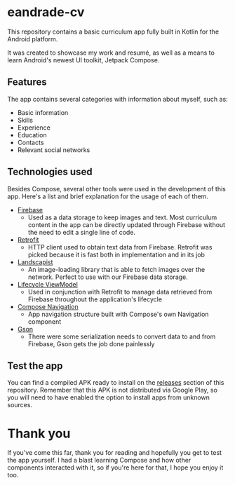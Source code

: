 # eandrade-cv

This repository contains a basic curriculum app fully built in Kotlin for the Android platform.

It was created to showcase my work and resumé, as well as a means to learn Android's newest UI toolkit, Jetpack Compose.

## Features

The app contains several categories with information about myself, such as:
- Basic information
- Skills
- Experience
- Education
- Contacts
- Relevant social networks

## Technologies used

Besides Compose, several other tools were used in the development of this app. Here's a list and brief explanation for the usage of each of them.

- [Firebase](https://firebase.google.com)
  - Used as a data storage to keep images and text. Most curriculum content in the app can be directly updated through Firebase without the need to edit a single line of code.
- [Retrofit](https://square.github.io/retrofit/)
  - HTTP client used to obtain text data from Firebase. Retrofit was picked because it is fast both in implementation and in its job
- [Landscapist](https://github.com/skydoves/landscapist)
  - An image-loading library that is able to fetch images over the network. Perfect to use with our Firebase data storage.
- [Lifecycle ViewModel](https://developer.android.com/topic/libraries/architecture/viewmodel)
  - Used in conjunction with Retrofit to manage data retrieved from Firebase throughout the application's lifecycle
- [Compose Navigation](https://developer.android.com/jetpack/compose/navigation)
  - App navigation structure built with Compose's own Navigation component
- [Gson](https://github.com/google/gson)
  - There were some serialization needs to convert data to and from Firebase, Gson gets the job done painlessly


## Test the app

You can find a compiled APK ready to install on the [releases](https://github.com/eandrade-dev/eandradecv/releases) section of this repository. Remember that this APK is not distributed via Google Play, so you will need to have enabled the option to install apps from unknown sources.

# Thank you
If you've come this far, thank you for reading and hopefully you get to test the app yourself. I had a blast learning Compose and how other components interacted with it, so if you're here for that, I hope you enjoy it too.
